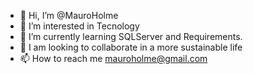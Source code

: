 - 👋 Hi, I’m @MauroHolme
- 👀 I’m interested in Tecnology
- 🌱 I’m currently learning SQLServer and Requirements.
- 💞️ I am looking to collaborate in a more sustainable life
- 📫 How to reach me mauroholme@gmail.com

<!---
MauroHolme/MauroHolme is a ✨ special ✨ repository because its `README.md` (this file) appears on your GitHub profile.
You can click the Preview link to take a look at your changes.
--->
